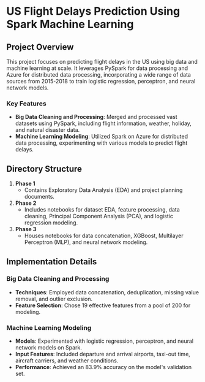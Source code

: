 # US Flight Delays Prediction Using Spark Machine Learning

## Project Overview
This project focuses on predicting flight delays in the US using big data and machine learning at scale. It leverages PySpark for data processing and Azure for distributed data processing, incorporating a wide range of data sources from 2015-2018 to train logistic regression, perceptron, and neural network models.

### Key Features
- **Big Data Cleaning and Processing**: Merged and processed vast datasets using PySpark, including flight information, weather, holiday, and natural disaster data.
- **Machine Learning Modeling**: Utilized Spark on Azure for distributed data processing, experimenting with various models to predict flight delays.

## Directory Structure
1. **Phase 1**
   - Contains Exploratory Data Analysis (EDA) and project planning documents.
2. **Phase 2**
   - Includes notebooks for dataset EDA, feature processing, data cleaning, Principal Component Analysis (PCA), and logistic regression modeling.
3. **Phase 3**
   - Houses notebooks for data concatenation, XGBoost, Multilayer Perceptron (MLP), and neural network modeling.

## Implementation Details

### Big Data Cleaning and Processing
- **Techniques**: Employed data concatenation, deduplication, missing value removal, and outlier exclusion.
- **Feature Selection**: Chose 19 effective features from a pool of 200 for modeling.

### Machine Learning Modeling
- **Models**: Experimented with logistic regression, perceptron, and neural network models on Spark.
- **Input Features**: Included departure and arrival airports, taxi-out time, aircraft carriers, and weather conditions.
- **Performance**: Achieved an 83.9% accuracy on the model's validation set.
